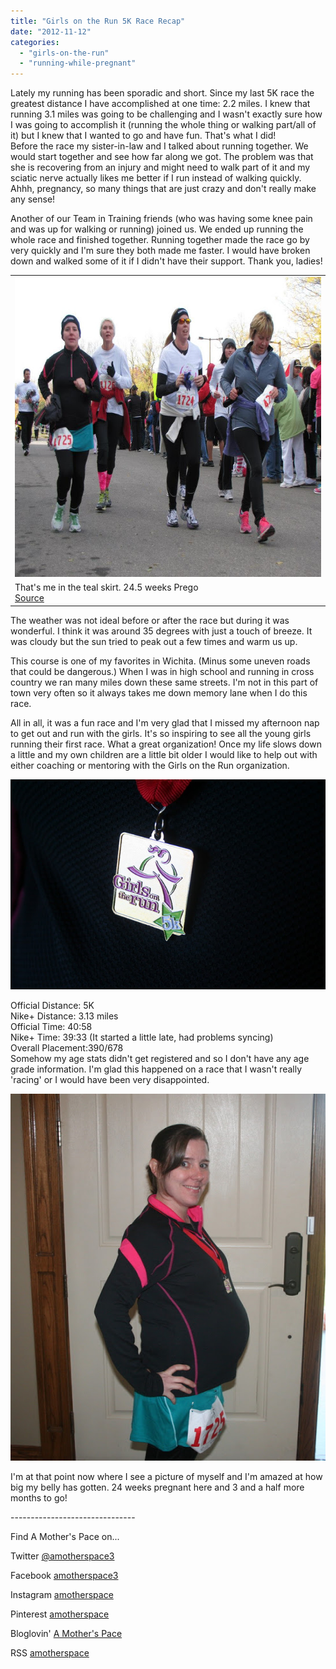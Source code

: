```yaml
---
title: "Girls on the Run 5K Race Recap"
date: "2012-11-12"
categories: 
  - "girls-on-the-run"
  - "running-while-pregnant"
---
```


Lately my running has been sporadic and short. Since my last 5K race the greatest distance I have accomplished at one time: 2.2 miles. I knew that running 3.1 miles was going to be challenging and I wasn't exactly sure how I was going to accomplish it (running the whole thing or walking part/all of it) but I knew that I wanted to go and have fun. That's what I did!  
Before the race my sister-in-law and I talked about running together. We would start together and see how far along we got. The problem was that she is recovering from an injury and might need to walk part of it and my sciatic nerve actually likes me better if I run instead of walking quickly. Ahhh, pregnancy, so many things that are just crazy and don't really make any sense!   
  
Another of our Team in Training friends (who was having some knee pain and was up for walking or running) joined us. We ended up running the whole race and finished together. Running together made the race go by very quickly and I'm sure they both made me faster. I would have broken down and walked some of it if I didn't have their support. Thank you, ladies!  
  
  

<table align="center" cellpadding="0" cellspacing="0"><tbody><tr><td><a href="http://amotherspace.net/wp-content/uploads/2012/11/GoTR5K201223.jpg" imageanchor="1"><span><img alt="Girls on the Run 5K Race Recap | A Mother's Pace" border="0" height="480" src="images/GoTR5K201222.jpg" title="Girls on the Run 5K Race Recap | A Mother's Pace" width="640"></span></a></td></tr><tr><td><span>That's me in the teal skirt. 24.5 weeks Prego<br><a href="https://www.facebook.com/pages/The-Running-Connection-Wichita/203709829690426?fref=ts" target="_blank">Source</a></span></td></tr></tbody></table>

The weather was not ideal before or after the race but during it was wonderful. I think it was around 35 degrees with just a touch of breeze. It was cloudy but the sun tried to peak out a few times and warm us up.  
  
This course is one of my favorites in Wichita. (Minus some uneven roads that could be dangerous.) When I was in high school and running in cross country we ran many miles down these same streets. I'm not in this part of town very often so it always takes me down memory lane when I do this race.  
  
All in all, it was a fun race and I'm very glad that I missed my afternoon nap to get out and run with the girls. It's so inspiring to see all the young girls running their first race. What a great organization! Once my life slows down a little and my own children are a little bit older I would like to help out with either coaching or mentoring with the Girls on the Run organization.  
  
  

[![Girls on the Run 5K Race Recap | A Mother's Pace](images/IMG_7211.JPG "Girls on the Run 5K Race Recap | A Mother's Pace")](http://1.bp.blogspot.com/-m3_uyuro2t4/UKFXSc59_aI/AAAAAAAAA3M/le5enyaOr8s/s1600/IMG_7211.JPG)

  
Official Distance: 5K  
Nike+ Distance: 3.13 miles  
Official Time: 40:58  
Nike+ Time: 39:33 (It started a little late, had problems syncing)   
Overall Placement:390/678  
Somehow my age stats didn't get registered and so I don't have any age grade information. I'm glad this happened on a race that I wasn't really 'racing' or I would have been very disappointed.   
  
  

[![Girls on the Run 5K Race Recap | A Mother's Pace](images/IMG_7204.JPG "Girls on the Run 5K Race Recap | A Mother's Pace")](http://2.bp.blogspot.com/-VcVcIJmuPSE/UKFXR5-NuCI/AAAAAAAAA3E/8CPbBSXfPJ8/s1600/IMG_7204.JPG)

  
I'm at that point now where I see a picture of myself and I'm amazed at how big my belly has gotten. 24 weeks pregnant here and 3 and a half more months to go!  
  

\-------------------------------

  

Find A Mother's Pace on...  
  
Twitter [@amotherspace3](https://twitter.com/amotherspace3)  
  
Facebook [amotherspace3](http://facebook.com/amotherspace3)  
  
Instagram [amotherspace](http://instagram.com/amotherspace)  
  
Pinterest [amotherspace](http://pinterest.com/amotherspace/)  
  
Bloglovin' [A Mother's Pace](http://www.bloglovin.com/en/blog/6680087)  
  
RSS [amotherspace](http://feeds.feedburner.com/amotherspace)
